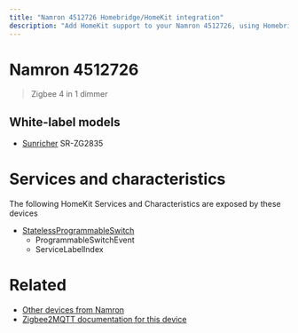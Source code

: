 ```yaml
---
title: "Namron 4512726 Homebridge/HomeKit integration"
description: "Add HomeKit support to your Namron 4512726, using Homebridge, Zigbee2MQTT and homebridge-z2m."
---
```

<!---
This file has been GENERATED using src/docgen/docgen.ts
DO NOT EDIT THIS FILE MANUALLY!
-->
# Namron 4512726
> Zigbee 4 in 1 dimmer


## White-label models
* [Sunricher](../index.md#sunricher) SR-ZG2835

# Services and characteristics
The following HomeKit Services and Characteristics are exposed by
these devices

* [StatelessProgrammableSwitch](../../action.md)
  * ProgrammableSwitchEvent
  * ServiceLabelIndex


# Related
* [Other devices from Namron](../index.md#namron)
* [Zigbee2MQTT documentation for this device](https://www.zigbee2mqtt.io/devices/4512726.html)